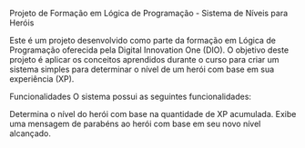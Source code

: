Projeto de Formação em Lógica de Programação - Sistema de Níveis para Heróis

Este é um projeto desenvolvido como parte da formação em Lógica de Programação oferecida pela Digital Innovation One (DIO). O objetivo deste projeto é aplicar os conceitos aprendidos durante o curso para criar um sistema simples para determinar o nível de um herói com base em sua experiência (XP).

Funcionalidades
O sistema possui as seguintes funcionalidades:

Determina o nível do herói com base na quantidade de XP acumulada.
Exibe uma mensagem de parabéns ao herói com base em seu novo nível alcançado.

